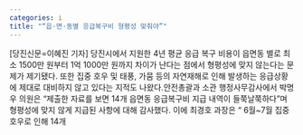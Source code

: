 ```yaml
---
categories: i
title: "“읍·면·동별 응급복구비 형평성 맞춰야”"
---
```

[당진신문=이혜진 기자] 당진시에서 지원한 4년 평균 응급 복구 비용이 읍면동 별로 최소 1500만 원부터 1억 1000만 원까지 차이가 난다는 점에서 형평성에 맞지 않는다는 문제가 제기됐다. 또한 집중 호우 및 태풍, 가뭄 등의 자연재해로 인해 발생하는 응급상황에 제대로 대비하지 않고 있다는 지적도 나왔다.안전총괄과 소관 행정사무감사에서 박명우 의원은 “제출한 자료를 보면 14개 읍면동 응급복구비 지급 내역이 들쭉날쭉하다”며 형평성에 맞지 않게 지급된 사항에 대해 감사했다. 이에 최경호 과장은 “ 6월~7월 집중호우로 인해 14개